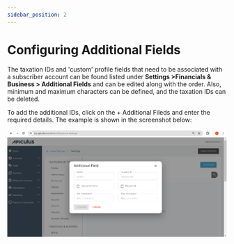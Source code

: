 ```yaml
---
sidebar_position: 2
---
```

# Configuring Additional Fields

The taxation IDs and 'custom' profile fields that need to be associated with a subscriber account can be found listed under **Settings >Financials & Business > Additional Fields** and can be edited along with the order. Also, minimum and maximum characters can be defined, and the taxation IDs can be deleted.

To add the additional IDs, click on the + Additional Fileds and enter the required details. The example is shown in the screenshot below:

![Configuring Additional Fields](img/ConfiguringAdditionalFields.png)